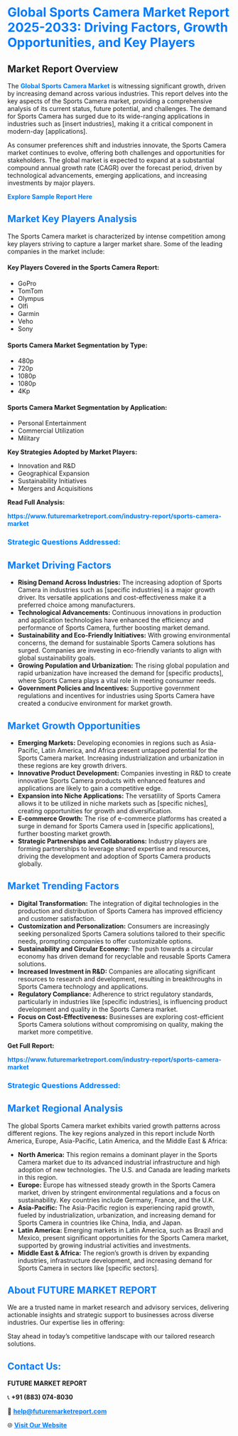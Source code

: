 <h1 style="color: #007BFF;">Global Sports Camera Market Report 2025-2033: Driving Factors, Growth Opportunities, and Key Players</h1>

<section id="overview">
<h2>Market Report Overview</h2>
<p>The <a href="https://www.futuremarketreport.com/industry-report/sports-camera-market" style="color: #007BFF; text-decoration: none;"><strong>Global Sports Camera Market</strong></a> is witnessing significant growth, driven by increasing demand across various industries. This report delves into the key aspects of the Sports Camera market, providing a comprehensive analysis of its current status, future potential, and challenges. The demand for Sports Camera has surged due to its wide-ranging applications in industries such as [insert industries], making it a critical component in modern-day [applications].</p>
<p>As consumer preferences shift and industries innovate, the Sports Camera market continues to evolve, offering both challenges and opportunities for stakeholders. The global market is expected to expand at a substantial compound annual growth rate (CAGR) over the forecast period, driven by technological advancements, emerging applications, and increasing investments by major players.</p>
</section>

<section id="overview">
<p><a href="https://www.futuremarketreport.com/request-sample/reportId=83520" style="color: #007BFF; text-decoration: none;"><strong>Explore Sample Report Here</strong></a></p>
</section>

<section id="key-players">
<h2 style="color: #007BFF;">Market Key Players Analysis</h2>
<p>The Sports Camera market is characterized by intense competition among key players striving to capture a larger market share. Some of the leading companies in the market include:</p>
<h4>Key Players Covered in the Sports Camera Report:</h4>
<ul><li>GoPro</li><li>TomTom</li><li>Olympus</li><li>Olfi</li><li>Garmin</li><li>Veho</li><li>Sony</li></ul>
<h4>Sports Camera Market Segmentation by Type:</h4>
<ul><li>480p</li><li>720p</li><li>1080p</li><li>1080p</li><li>4Kp</li></ul>

<h4>Sports Camera Market Segmentation by Application:</h4>
<ul><li>Personal Entertainment</li><li>Commercial Utilization</li><li>Military</li></ul>
<p><strong>Key Strategies Adopted by Market Players:</strong></p>
<ul>
<li>Innovation and R&D</li>
<li>Geographical Expansion</li>
<li>Sustainability Initiatives</li>
<li>Mergers and Acquisitions</li>
</ul>
</section>

<section>
<p><strong>Read Full Analysis: </strong></p><a href="https://www.futuremarketreport.com/industry-report/sports-camera-market" style="color: #007BFF; text-decoration: none;"><strong>https://www.futuremarketreport.com/industry-report/sports-camera-market</strong></a>
<h3 style="color: #007BFF;">Strategic Questions Addressed:</h3>
</section>

<section id="driving-factors">
<h2 style="color: #007BFF;">Market Driving Factors</h2>
<ul>
<li><strong>Rising Demand Across Industries:</strong> The increasing adoption of Sports Camera in industries such as [specific industries] is a major growth driver. Its versatile applications and cost-effectiveness make it a preferred choice among manufacturers.</li>
<li><strong>Technological Advancements:</strong> Continuous innovations in production and application technologies have enhanced the efficiency and performance of Sports Camera, further boosting market demand.</li>
<li><strong>Sustainability and Eco-Friendly Initiatives:</strong> With growing environmental concerns, the demand for sustainable Sports Camera solutions has surged. Companies are investing in eco-friendly variants to align with global sustainability goals.</li>
<li><strong>Growing Population and Urbanization:</strong> The rising global population and rapid urbanization have increased the demand for [specific products], where Sports Camera plays a vital role in meeting consumer needs.</li>
<li><strong>Government Policies and Incentives:</strong> Supportive government regulations and incentives for industries using Sports Camera have created a conducive environment for market growth.</li>
</ul>
</section>

<section id="growth-opportunities">
<h2 style="color: #007BFF;">Market Growth Opportunities</h2>
<ul>
<li><strong>Emerging Markets:</strong> Developing economies in regions such as Asia-Pacific, Latin America, and Africa present untapped potential for the Sports Camera market. Increasing industrialization and urbanization in these regions are key growth drivers.</li>
<li><strong>Innovative Product Development:</strong> Companies investing in R&D to create innovative Sports Camera products with enhanced features and applications are likely to gain a competitive edge.</li>
<li><strong>Expansion into Niche Applications:</strong> The versatility of Sports Camera allows it to be utilized in niche markets such as [specific niches], creating opportunities for growth and diversification.</li>
<li><strong>E-commerce Growth:</strong> The rise of e-commerce platforms has created a surge in demand for Sports Camera used in [specific applications], further boosting market growth.</li>
<li><strong>Strategic Partnerships and Collaborations:</strong> Industry players are forming partnerships to leverage shared expertise and resources, driving the development and adoption of Sports Camera products globally.</li>
</ul>
</section>

<section id="trending-factors">
<h2 style="color: #007BFF;">Market Trending Factors</h2>
<ul>
<li><strong>Digital Transformation:</strong> The integration of digital technologies in the production and distribution of Sports Camera has improved efficiency and customer satisfaction.</li>
<li><strong>Customization and Personalization:</strong> Consumers are increasingly seeking personalized Sports Camera solutions tailored to their specific needs, prompting companies to offer customizable options.</li>
<li><strong>Sustainability and Circular Economy:</strong> The push towards a circular economy has driven demand for recyclable and reusable Sports Camera solutions.</li>
<li><strong>Increased Investment in R&D:</strong> Companies are allocating significant resources to research and development, resulting in breakthroughs in Sports Camera technology and applications.</li>
<li><strong>Regulatory Compliance:</strong> Adherence to strict regulatory standards, particularly in industries like [specific industries], is influencing product development and quality in the Sports Camera market.</li>
<li><strong>Focus on Cost-Effectiveness:</strong> Businesses are exploring cost-efficient Sports Camera solutions without compromising on quality, making the market more competitive.</li>
</ul>
</section>

<section>
<p><strong>Get Full Report: </strong></p><a href="https://www.futuremarketreport.com/industry-report/sports-camera-market" style="color: #007BFF; text-decoration: none;"><strong>https://www.futuremarketreport.com/industry-report/sports-camera-market</strong></a>
<h3 style="color: #007BFF;">Strategic Questions Addressed:</h3>
</section>


<section id="regional-analysis">
<h2 style="color: #007BFF;">Market Regional Analysis</h2>
<p>The global Sports Camera market exhibits varied growth patterns across different regions. The key regions analyzed in this report include North America, Europe, Asia-Pacific, Latin America, and the Middle East & Africa:</p>
<ul>
<li><strong>North America:</strong> This region remains a dominant player in the Sports Camera market due to its advanced industrial infrastructure and high adoption of new technologies. The U.S. and Canada are leading markets in this region.</li>
<li><strong>Europe:</strong> Europe has witnessed steady growth in the Sports Camera market, driven by stringent environmental regulations and a focus on sustainability. Key countries include Germany, France, and the U.K.</li>
<li><strong>Asia-Pacific:</strong> The Asia-Pacific region is experiencing rapid growth, fueled by industrialization, urbanization, and increasing demand for Sports Camera in countries like China, India, and Japan.</li>
<li><strong>Latin America:</strong> Emerging markets in Latin America, such as Brazil and Mexico, present significant opportunities for the Sports Camera market, supported by growing industrial activities and investments.</li>
<li><strong>Middle East & Africa:</strong> The region’s growth is driven by expanding industries, infrastructure development, and increasing demand for Sports Camera in sectors like [specific sectors].</li>
</ul>
</section>

<footer>
<h2 style="color: #007BFF;">About FUTURE MARKET REPORT</h2>
<p>We are a trusted name in market research and advisory services, delivering actionable insights and strategic support to businesses across diverse industries. Our expertise lies in offering:</p>

<p>Stay ahead in today’s competitive landscape with our tailored research solutions.</p>

<h2 style="color: #007BFF;">Contact Us:</h2>
<p><strong>FUTURE MARKET REPORT</strong></p>
<p>📞 <strong>+91 (883) 074-8030</strong></p>
<p>📧 <strong><a href="mailto:help@futuremarketreport.com" style="color: #007BFF;">help@futuremarketreport.com</a></strong></p>
<p>🌐 <strong><a href="https://www.futuremarketreport.com/" style="color: #007BFF;">Visit Our Website</a></strong></p>
</footer>